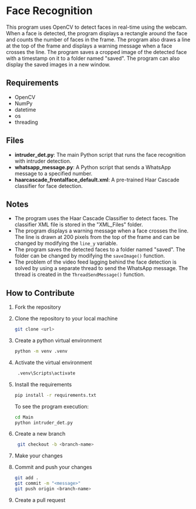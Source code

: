 # Face Recognition

This program uses OpenCV to detect faces in real-time using the webcam. When a face is detected, the program displays a rectangle around the face and counts the number of faces in the frame. The program also draws a line at the top of the frame and displays a warning message when a face crosses the line. The program saves a cropped image of the detected face with a timestamp on it to a folder named "saved". The program can also display the saved images in a new window.

## Requirements

- OpenCV
- NumPy
- datetime
- os
- threading

## Files

- **intruder_det.py**: The main Python script that runs the face recognition with intruder detection.
- **whatsapp_message.py**: A Python script that sends a WhatsApp message to a specified number.
- **haarcascade_frontalface_default.xml**: A pre-trained Haar Cascade classifier for face detection.

## Notes

- The program uses the Haar Cascade Classifier to detect faces. The classifier XML file is stored in the "XML_Files" folder.
- The program displays a warning message when a face crosses the line. The line is drawn at 200 pixels from the top of the frame and can be changed by modifying the `line_y` variable.
- The program saves the detected faces to a folder named "saved". The folder can be changed by modifying the `saveImage()` function.
- The problem of the video feed lagging behind the face detection is solved by using a separate thread to send the WhatsApp message. The thread is created in the `ThreadSendMessage()` function.

## How to Contribute

1. Fork the repository
2. Clone the repository to your local machine

   ```bash
   git clone <url>
   ```

3. Create a python virtual environment

   ```bash
   python -m venv .venv
   ```

4. Activate the virtual environment

   ```bash
    .venv\Scripts\activate
   ```

5. Install the requirements

   ```bash
   pip install -r requirements.txt
   ```

   To see the program execution:

   ```bash
   cd Main
   python intruder_det.py
   ```

6. Create a new branch

   ```bash
    git checkout -b <branch-name>
   ```

7. Make your changes

8. Commit and push your changes

   ```bash
   git add .
   git commit -m "<message>"
   git push origin <branch-name>
   ```

9. Create a pull request
